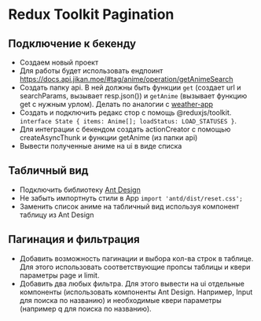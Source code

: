 # Redux Toolkit Pagination

## Подключение к бекенду
- Создаем новый проект
- Для работы будет использовать ендпоинт https://docs.api.jikan.moe/#tag/anime/operation/getAnimeSearch
- Создать папку api. В ней должны быть функции ``get`` (создает url  и searchParams, вызывает resp.json()) и ``getAnime`` (вызывает функцию get с нужным урлом). Делать по аналогии с [weather-app](https://codesandbox.io/s/weatherapp-toolkit-uieek3)
- Создать и подключить редакс стор с помощь @reduxjs/toolkit. ``interface State { items: Anime[]; loadStatus: LOAD_STATUSES }``.
- Для интеграции с бекендом создать actionCreator с помощью createAsyncThunk и функции getAnime (из папки api)
- Вывести полученные аниме на ui в виде списка

## Табличный вид
- Подключить библиотеку [Ant Design](https://ant.design/)
- Не забыть импортнуть стили в App ``import 'antd/dist/reset.css';``
- Заменить список аниме на табличный вид используя компонент таблицу из Ant Design

## Пагинация и фильтрация
- Добавить возможность пагинации и выбора кол-ва строк в таблице. Для этого использовать соответствующие пропсы таблицы и квери параметры page и limit.
- Добавить два любых фильтра. Для этого вывести на ui отдельные компоненты (использовать компоненты Ant Design. Например, Input для поиска по названию) и необходимые квери параметры (например q для поиска по названию).
